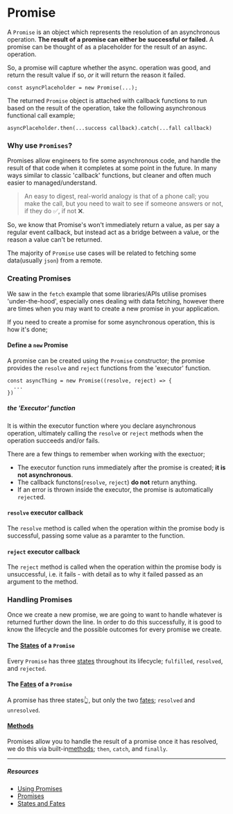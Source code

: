 # Promise

A `Promise` is an object which represents the resolution of an asynchronous operation. **The result of a promise can either be successful or failed.** A promise can be thought of as a placeholder for the result of an async. operation.

So, a promise will capture whether the async. operation was good, and return the result value if so, _or_ it will return the reason it failed.

```
const asyncPlaceholder = new Promise(...);
```

The returned `Promise` object is attached with callback functions to run based on the result of the operation, take the following asynchronous functional call example;

```
asyncPlaceholder.then(...success callback).catch(...fall callback)
```

### Why use `Promises`?

Promises allow engineers to fire some asynchronous code, and handle the result of that code when it completes at some point in the future. In many ways similar to classic 'callback' functions, but cleaner and often much easier to managed/understand.

> An easy to digest, real-world analogy is that of a phone call; you make the call, but you need to wait to see if someone answers or not, if they do ✅, if not ❌.

So, we know that Promise's won't immediately return a value, as per say a regular event callback, but instead act as a bridge between a value, or the reason a value can't be returned.

The majority of `Promise` use cases will be related to fetching some data(usually `json`) from a remote.

### Creating Promises

We saw in the `fetch` example that some libraries/APIs utilise promises 'under-the-hood', especially ones dealing with data fetching, however there are times when you may want to create a new promise in your application.

If you need to create a promise for some asynchronous operation, this is how it's done;

#### Define a `new` Promise

A promise can be created using the `Promise` constructor; the promise provides the `resolve` and `reject` functions from the 'executor' function.

```
const asyncThing = new Promise((resolve, reject) => {
  ...
})
```

##### the 'Executor' function

It is within the executor function where you declare asynchronous operation, ultimately calling the `resolve` or `reject` methods when the operation succeeds and/or fails.

There are a few things to remember when working with the exectuor;

- The executor function runs immediately after the promise is created; **it is not asynchronous**.
- The callback functons(`resolve`, `reject`) **do not** return anything.
- If an error is thrown inside the executor, the promise is automatically `reject`ed.

#### `resolve` executor callback

The `resolve` method is called when the operation within the promise body is successful, passing some value as a paramter to the function.

#### `reject` executor callback

The `reject` method is called when the operation within the promise body is unsuccessful, i.e. it fails - with detail as to why it failed passed as an argument to the method.

### Handling Promises

Once we create a new promise, we are going to want to handle whatever is returned further down the line. In order to do this successfully, it is good to know the lifecycle and the possible outcomes for every promise we create.

#### The [States](states) of a `Promise`

Every `Promise` has three [states](states) throughout its lifecycle; `fulfilled`, `resolved`, and `rejected`.

#### The [Fates](fates) of a `Promise`

A promise has three states👆, but only the two [fates](fates); `resolved` and `unresolved`.

#### [Methods](methods)

Promises allow you to handle the result of a promise once it has resolved, we do this via built-in[methods](methods); `then`, `catch`, and `finally`.

---

##### Resources

- [Using Promises](https://developer.mozilla.org/en-US/docs/Web/JavaScript/Guide/Using_promises)
- [Promises](https://developer.mozilla.org/en-US/docs/Web/JavaScript/Reference/Global_Objects/Promise)
- [States and Fates](https://github.com/domenic/promises-unwrapping/blob/master/docs/states-and-fates.md)

